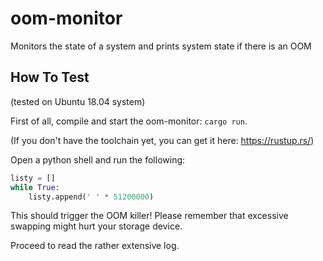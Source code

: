# oom-monitor

Monitors the state of a system and prints system state if there is an OOM

## How To Test

(tested on Ubuntu 18.04 system)

First of all, compile and start the oom-monitor: `cargo run`.

(If you don't have the toolchain yet, you can get it here: <https://rustup.rs/>)

Open a python shell and run the following:

```python
listy = []
while True:
    listy.append(' ' * 51200000)

```

This should trigger the OOM killer! Please remember that excessive swapping might hurt your storage device.

Proceed to read the rather extensive log.
